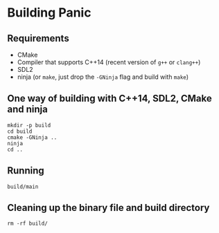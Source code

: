 Building Panic
=====================

Requirements
------------

* CMake
* Compiler that supports C++14 (recent version of `g++` or `clang++`)
* SDL2
* ninja (or `make`, just drop the `-GNinja` flag and build with `make`)

One way of building with C++14, SDL2, CMake and ninja
-----------------------------------------------------

    mkdir -p build
    cd build
    cmake -GNinja ..
    ninja
    cd ..

Running
-------

    build/main

Cleaning up the binary file and build directory
-----------------------------------------------

    rm -rf build/

